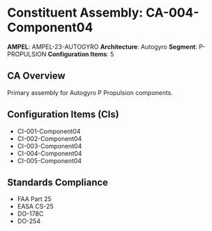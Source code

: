 # Constituent Assembly: CA-004-Component04

**AMPEL**: AMPEL-23-AUTOGYRO
**Architecture**: Autogyro
**Segment**: P-PROPULSION
**Configuration Items**: 5

## CA Overview
Primary assembly for Autogyro P Propulsion components.

## Configuration Items (CIs)
- CI-001-Component04
- CI-002-Component04
- CI-003-Component04
- CI-004-Component04
- CI-005-Component04

## Standards Compliance
- FAA Part 25
- EASA CS-25
- DO-178C
- DO-254
